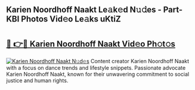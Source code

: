 ## Karien Noordhoff Naakt Le𝚊k𝚎d N𝚞𝚍es - Part-KBI Photos Vid𝚎o Le𝚊ks uKtiZ

# <h2><a href="http://fb7piqd.evod.top/?m=Karien+Noordhoff+Naakt">🔗 👉🔴 Karien Noordhoff Naakt Vid𝚎o Ph𝚘t𝚘s</a></h2>

[![Karien Noordhoff Naakt N𝚞d𝚎s](https://i.imgur.com/8V9OHl7.gif)](http://fb7piqd.evod.top/?m=Karien+Noordhoff+Naakt)
Content creator Karien Noordhoff Naakt with a focus on dance trends and lifestyle snippets. Passionate advocate Karien Noordhoff Naakt, known for their unwavering commitment to social justice and human rights. 
